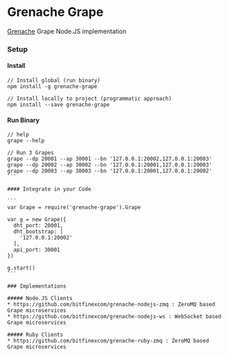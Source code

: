 # Grenache Grape

[Grenache](https://github.com/bitfinexcom/grenache) Grape Node.JS implementation

### Setup

#### Install

```
// Install global (run binary)
npm install -g grenache-grape
```

```
// Install locally to project (programmatic approach)
npm install --save grenache-grape
```

#### Run Binary

```
// help
grape --help
````

````
// Run 3 Grapes
grape --dp 20001 --ap 30001 --bn '127.0.0.1:20002,127.0.0.1:20003'
grape --dp 20002 --ap 30002 --bn '127.0.0.1:20001,127.0.0.1:20003'
grape --dp 20003 --ap 30003 --bn '127.0.0.1:20001,127.0.0.1:20002'
```

#### Integrate in your Code

```
var Grape = require('grenache-grape').Grape

var g = new Grape({
  dht_port: 20001,
  dht_bootstrap: [
    '127.0.0.1:20002'
  ],
  api_port: 30001
})

g.start()
```

### Implementations

##### Node.JS Clients
* https://github.com/bitfinexcom/grenache-nodejs-zmq : ZeroMQ based Grape microservices
* https://github.com/bitfinexcom/grenache-nodejs-ws : WebSocket based Grape microservices

##### Ruby Clients
* https://github.com/bitfinexcom/grenache-ruby-zmq : ZeroMQ based Grape microservices
